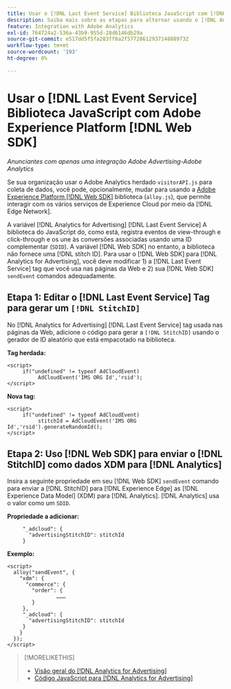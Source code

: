 ```yaml
---
title: Usar o [!DNL Last Event Service] Biblioteca JavaScript com [!DNL Web SDK]
description: Saiba mais sobre as etapas para alternar usando o [!DNL Analytics] [!DNL visitorAPI] para a [!DNL Experience Platform] [!DNL Web SDK] biblioteca para seu [!DNL Analytics for Advertising] execução.
feature: Integration with Adobe Analytics
exl-id: 764724a2-536a-43b9-955d-28d6146db29a
source-git-commit: e517dd5f5fa283ff8a2f57728612937148889732
workflow-type: tm+mt
source-wordcount: '193'
ht-degree: 0%

---
```


# Usar o [!DNL Last Event Service] Biblioteca JavaScript com Adobe Experience Platform [!DNL Web SDK]

*Anunciantes com apenas uma integração Adobe Advertising-Adobe Analytics*

Se sua organização usar o Adobe Analytics herdado `visitorAPI.js` para coleta de dados, você pode, opcionalmente, mudar para usando a [Adobe Experience Platform [!DNL Web SDK]](https://experienceleague.adobe.com/docs/experience-platform/edge/home.html) biblioteca (`alloy.js`), que permite interagir com os vários serviços de Experience Cloud por meio da [!DNL Edge Network].

A variável [!DNL Analytics for Advertising] [!DNL Last Event Service] A biblioteca do JavaScript do, como está, registra eventos de view-through e click-through e os une às conversões associadas usando uma ID complementar (`SDID`). A variável [!DNL Web SDK] no entanto, a biblioteca não fornece uma [!DNL stitch ID]. Para usar o [!DNL Web SDK] para [!DNL Analytics for Advertising], você deve modificar 1) a [!DNL Last Event Service] tag que você usa nas páginas da Web e 2) sua [!DNL Web SDK] `sendEvent` comandos adequadamente.

## Etapa 1: Editar o [!DNL Last Event Service] Tag para gerar um `[!DNL StitchID]`

No [!DNL Analytics for Advertising] [!DNL Last Event Service] tag usada nas páginas da Web, adicione o código para gerar a `[!DNL StitchID]` usando o gerador de ID aleatório que está empacotado na biblioteca.

**Tag herdada:**

```
<script>
     if("undefined" != typeof AdCloudEvent) 
          AdCloudEvent('IMS ORG Id','rsid');
</script>
```

**Nova tag:**

```
<script>
     if("undefined" != typeof AdCloudEvent) 
          stitchId = AdCloudEvent('IMS ORG Id','rsid').generateRandomId();
</script>
```

## Etapa 2: Uso [!DNL Web SDK] para enviar o [!DNL StitchID] como dados XDM para [!DNL Analytics]

Insira a seguinte propriedade em seu [!DNL Web SDK] `sendEvent` comando para enviar a [!DNL StitchID] para [!DNL Experience Edge] as [!DNL Experience Data Model] (XDM) para [!DNL Analytics].<!-- The library sends the StitchID to [!DNL Experience Edge] as `[_adcloud.advertisingStitchID](https://github.com/adobe/xdm/blob/master/docs/reference/adobe/experience/adcloud/stitch.schema.md)`. --> [!DNL Analytics] usa o valor como um `SDID`.

**Propriedade a adicionar:**

```
     "_adcloud": {
       "advertisingStitchID": stitchId
     }
```

**Exemplo:**

```
<script>
  alloy("sendEvent", {
    "xdm": {
      "commerce": {
        "order": {
                ………
        }
     },
     "_adcloud": {
       "advertisingStitchID": stitchId
     }
    }
  });
</script>
```

>[!MORELIKETHIS]
>
>* [Visão geral do [!DNL Analytics for Advertising]](overview.md)
>* [Código JavaScript para [!DNL Analytics for Advertising]](/help/integrations/analytics/javascript.md)
